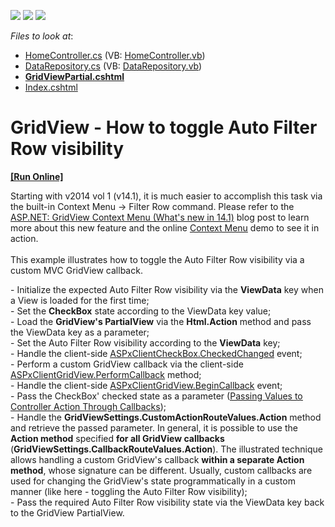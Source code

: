 <!-- default badges list -->
![](https://img.shields.io/endpoint?url=https://codecentral.devexpress.com/api/v1/VersionRange/128550740/22.2.3%2B)
[![](https://img.shields.io/badge/Open_in_DevExpress_Support_Center-FF7200?style=flat-square&logo=DevExpress&logoColor=white)](https://supportcenter.devexpress.com/ticket/details/E4882)
[![](https://img.shields.io/badge/📖_How_to_use_DevExpress_Examples-e9f6fc?style=flat-square)](https://docs.devexpress.com/GeneralInformation/403183)
<!-- default badges end -->
<!-- default file list -->
*Files to look at*:

* [HomeController.cs](./CS/DXWebApplication1/Controllers/HomeController.cs) (VB: [HomeController.vb](./VB/DXWebApplication1/Controllers/HomeController.vb))
* [DataRepository.cs](./CS/DXWebApplication1/Models/DataRepository.cs) (VB: [DataRepository.vb](./VB/DXWebApplication1/Models/DataRepository.vb))
* **[GridViewPartial.cshtml](./CS/DXWebApplication1/Views/Home/GridViewPartial.cshtml)**
* [Index.cshtml](./CS/DXWebApplication1/Views/Home/Index.cshtml)
<!-- default file list end -->
# GridView - How to toggle Auto Filter Row visibility
<!-- run online -->
**[[Run Online]](https://codecentral.devexpress.com/e4882/)**
<!-- run online end -->


<p>Starting with v2014 vol 1 (v14.1), it is much easier to accomplish this task via the built-in Context Menu -> Filter Row command. Please refer to the <a href="https://community.devexpress.com/blogs/aspnet/archive/2014/05/12/asp-net-gridview-context-menu-what-39-s-new-in-14-1.aspx">ASP.NET: GridView Context Menu (What's new in 14.1)</a> blog post to learn more about this new feature and the online <a href="http://demos.devexpress.com/aspxgridviewdemos/Columns/ContextMenu.aspx">Context Menu</a> demo to see it in action.<br /><br />This example illustrates how to toggle the Auto Filter Row visibility via a custom MVC GridView callback.</p>
<p>- Initialize the expected Auto Filter Row visibility via the <strong>ViewData</strong> key when a View is loaded for the first time;<br /> - Set the <strong>CheckBox</strong> state according to the ViewData key value;<br /> - Load the <strong>GridView's PartialView</strong> via the <strong>Html.Action</strong> method and pass the ViewData key as a parameter;<br /> - Set the Auto Filter Row visibility according to the <strong>ViewData</strong> key;<br /> - Handle the client-side <a href="http://documentation.devexpress.com/#AspNet/DevExpressWebASPxEditorsScriptsASPxClientCheckBox_CheckedChangedtopic"><u>ASPxClientCheckBox.CheckedChanged</u></a> event;<br /> - Perform a custom GridView callback via the client-side <a href="http://documentation.devexpress.com/#AspNet/DevExpressWebASPxGridViewScriptsASPxClientGridView_PerformCallbacktopic"><u>ASPxClientGridView.PerformCallback</u></a> method;<br /> - Handle the client-side <a href="http://documentation.devexpress.com/#AspNet/DevExpressWebASPxGridViewScriptsASPxClientGridView_BeginCallbacktopic"><u>ASPxClientGridView.BeginCallback</u></a> event;<br /> - Pass the CheckBox' checked state as a parameter (<a href="http://documentation.devexpress.com/#AspNet/CustomDocument9941"><u>Passing Values to Controller Action Through Callbacks</u></a>);<br /> - Handle the <strong>GridViewSettings.CustomActionRouteValues.Action</strong> method and retrieve the passed parameter. In general, it is possible to use the <strong>Action method</strong> specified <strong>for all GridView callbacks</strong> (<strong>GridViewSettings.CallbackRouteValues.Action</strong>). The illustrated technique allows handling a custom GridView's callback <strong>within a separate Action method</strong>, whose signature can be different. Usually, custom callbacks are used for changing the GridView's state programmatically in a custom manner (like here - toggling the Auto Filter Row visibility);<br /> - Pass the required Auto Filter Row visibility state via the ViewData key back to the GridView PartialView.</p>

<br/>


